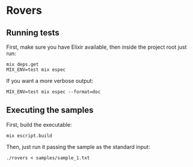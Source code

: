 # Rovers

## Running tests

First, make sure you have Elixir available, then inside the project root just run:

```shellscript
mix deps.get
MIX_ENV=test mix espec
```

If you want a more verbose output:

```shellscript
MIX_ENV=test mix espec --format=doc
```

## Executing the samples

First, build the executable:

```shellscript
mix escript.build
```

Then, just run it passing the sample as the standard input:

```shellscript
./rovers < samples/sample_1.txt
```
